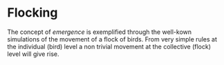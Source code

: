 # Flocking
The concept of *emergence* is exemplified through the well-kown simulations of the movement of a flock of birds.
From very simple rules at the individual (bird) level a non trivial movement at the collective (flock) level will give rise.
